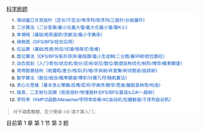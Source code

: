 [科学刷题](https://leetcode.cn/circle/discuss/RvFUtj/)  
![img.png](static/img.png)  
目前第 1 章 第 1 节 第 3 题